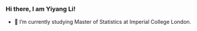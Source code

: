 ### Hi there, I am Yiyang Li!

- 🌱 I’m currently studying Master of Statistics at Imperial College London.


